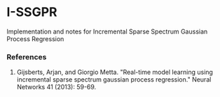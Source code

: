 # I-SSGPR

Implementation and notes for Incremental Sparse Spectrum Gaussian Process Regression

### References

1. Gijsberts, Arjan, and Giorgio Metta. "Real-time model learning using incremental sparse spectrum gaussian process regression." Neural Networks 41 (2013): 59-69.

